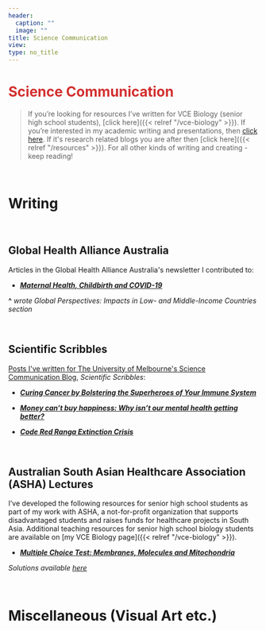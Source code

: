 ```yaml
---
header:
  caption: ""
  image: ""
title: Science Communication
view: 
type: no_title
---
```

# <span style="color:#D32F2F"> Science Communication </span>

> If you’re looking for resources I’ve written for VCE Biology (senior high school students), [click here]({{< relref "/vce-biology" >}}). If you’re interested in my academic writing and presentations, then <a href="../research/#publications">click here</a>. If it's research related blogs you are after then [click here]({{< relref "/resources" >}}). For all other kinds of writing and creating - keep reading!

<br>
<h1> Writing </h1>

<br>

<h2> Global Health Alliance Australia </h2> 

Articles in the Global Health Alliance Australia's newsletter I contributed to: 

- <b><i>[Maternal Health, Childbirth and COVID-19](https://webarchive.nla.gov.au/awa/20230630161554/https://ausglobalhealth.org/article-childbirth-and-covid19/)</i></b> 

__^__ *wrote Global Perspectives: Impacts in Low- and Middle-Income Countries section*

<br> 

<h2> Scientific Scribbles </h2>

[Posts I've written for The University of Melbourne's Science Communication Blog](https://web.archive.org/web/20201117053000/https://blogs.unimelb.edu.au/sciencecommunication/author/ibeasley/), <i>Scientific Scribbles</i>:

- <b><i>[Curing Cancer by Bolstering the Superheroes of Your Immune System](https://web.archive.org/web/20210128190935/https://blogs.unimelb.edu.au/sciencecommunication/2020/08/23/curing-cancer-by-bolstering-the-superheroes-of-your-immune-system/)</i></b>

- <b><i>[Money can’t buy happiness: Why isn’t our mental health getting better?](https://web.archive.org/web/20201117053000/https://blogs.unimelb.edu.au/sciencecommunication/author/ibeasley/)</i></b>

- <b><i>[Code Red Ranga Extinction Crisis](https://web.archive.org/web/20201117053000/https://blogs.unimelb.edu.au/sciencecommunication/author/ibeasley/)</i></b>

<br> 

<h2> Australian South Asian Healthcare Association (ASHA) Lectures </h2> 

I’ve developed the following resources for senior high school students as part of my work with ASHA, a not-for-profit organization that supports disadvantaged students and raises funds for healthcare projects in South Asia. Additional teaching resources for senior high school biology students are available on [my VCE Biology page]({{< relref "/vce-biology" >}}). 

 - <b><i> [Multiple Choice Test: Membranes, Molecules and Mitochondria](https://img1.wsimg.com/blobby/go/176733ac-4714-4d50-b341-7584cc0366e9/downloads/Bio%20MC%20Test%201.pdf?ver=1616907921524) </b></i> 
 
<i>Solutions available [here](https://img1.wsimg.com/blobby/go/176733ac-4714-4d50-b341-7584cc0366e9/downloads/Bio%20MC%20Test%201%20sol.pdf?ver=1616907921524)</i>

<br>
<h1> Miscellaneous (Visual Art etc.) </h1>